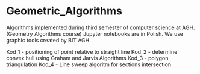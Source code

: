 # Geometric_Algorithms
Algorithms implemented during third semester of computer science at AGH. (Geometry Algorithms course)
Jupyter notebooks are in Polish. We use graphic tools created by BIT AGH.

Kod_1 - positioning of point relative to straight line
Kod_2 - determine convex hull using Graham and Jarvis Algorithms
Kod_3 - polygon triangulation
Kod_4 - Line sweep algoritm for sections intersection
